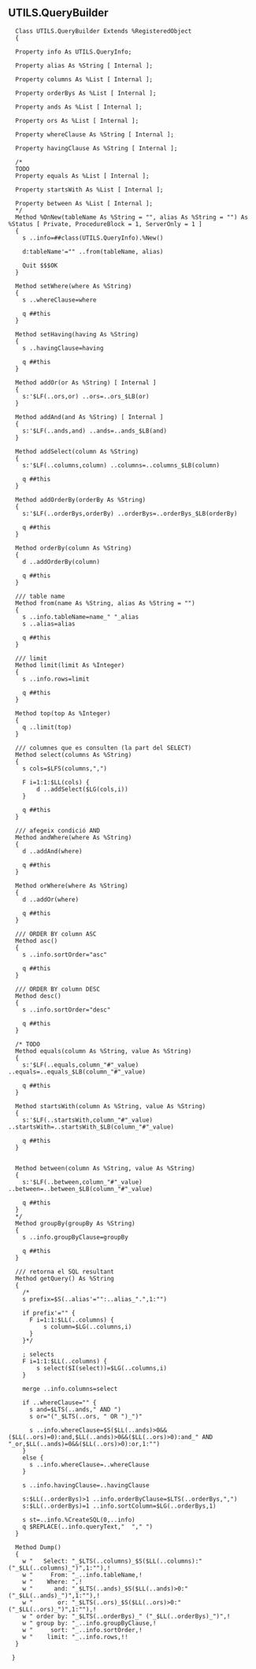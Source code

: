 ## UTILS.QueryBuilder ##

      Class UTILS.QueryBuilder Extends %RegisteredObject
      {
      
      Property info As UTILS.QueryInfo;
      
      Property alias As %String [ Internal ];
      
      Property columns As %List [ Internal ];
      
      Property orderBys As %List [ Internal ];
      
      Property ands As %List [ Internal ];
      
      Property ors As %List [ Internal ];
      
      Property whereClause As %String [ Internal ];
      
      Property havingClause As %String [ Internal ];
      
      /*
      TODO
      Property equals As %List [ Internal ];
      
      Property startsWith As %List [ Internal ];
      
      Property between As %List [ Internal ];
      */
      Method %OnNew(tableName As %String = "", alias As %String = "") As %Status [ Private, ProcedureBlock = 1, ServerOnly = 1 ]
      {
        s ..info=##class(UTILS.QueryInfo).%New() 
        
        d:tableName'="" ..from(tableName, alias)
        
        Quit $$$OK
      }
      
      Method setWhere(where As %String)
      {
        s ..whereClause=where
        
        q ##this
      }
      
      Method setHaving(having As %String)
      {
        s ..havingClause=having
        
        q ##this
      }
      
      Method addOr(or As %String) [ Internal ]
      {
        s:'$LF(..ors,or) ..ors=..ors_$LB(or)
      }
      
      Method addAnd(and As %String) [ Internal ]
      {
        s:'$LF(..ands,and) ..ands=..ands_$LB(and)
      }
      
      Method addSelect(column As %String)
      {
        s:'$LF(..columns,column) ..columns=..columns_$LB(column)	
        
        q ##this
      }
      
      Method addOrderBy(orderBy As %String)
      {
        s:'$LF(..orderBys,orderBy) ..orderBys=..orderBys_$LB(orderBy)
        
        q ##this
      }
      
      Method orderBy(column As %String)
      {
        d ..addOrderBy(column)
        
        q ##this
      }
      
      /// table name
      Method from(name As %String, alias As %String = "")
      {
        s ..info.tableName=name_" "_alias
        s ..alias=alias
        
        q ##this
      }
      
      /// limit
      Method limit(limit As %Integer)
      {
        s ..info.rows=limit
        
        q ##this
      }
      
      Method top(top As %Integer)
      {
        q ..limit(top)
      }
      
      /// columnes que es consulten (la part del SELECT)
      Method select(columns As %String)
      {
        s cols=$LFS(columns,",")
        
        F i=1:1:$LL(cols) {
        	d ..addSelect($LG(cols,i))
        }
        
        q ##this
      }
      
      /// afegeix condició AND
      Method andWhere(where As %String)
      {
        d ..addAnd(where)
        
        q ##this
      }
      
      Method orWhere(where As %String)
      {
        d ..addOr(where)
        
        q ##this
      }
      
      /// ORDER BY column ASC
      Method asc()
      {
        s ..info.sortOrder="asc"
        
        q ##this
      }
      
      /// ORDER BY column DESC
      Method desc()
      {
        s ..info.sortOrder="desc"
        
        q ##this
      }
      
      /* TODO
      Method equals(column As %String, value As %String)
      {
        s:'$LF(..equals,column_"#"_value) ..equals=..equals_$LB(column_"#"_value)
        
        q ##this
      }
      
      Method startsWith(column As %String, value As %String)
      {
        s:'$LF(..startsWith,column_"#"_value) ..startsWith=..startsWith_$LB(column_"#"_value)
        
        q ##this
      }
      
      
      Method between(column As %String, value As %String)
      {
        s:'$LF(..between,column_"#"_value) ..between=..between_$LB(column_"#"_value)
        
        q ##this
      }
      */
      Method groupBy(groupBy As %String)
      {
        s ..info.groupByClause=groupBy
        
        q ##this
      }
      
      /// retorna el SQL resultant
      Method getQuery() As %String
      {
        /*
        s prefix=$S(..alias'="":..alias_".",1:"")
        
        if prefix'="" {
          F i=1:1:$LL(..columns) {
              s column=$LG(..columns,i)	
          }	
        }*/
      
        ; selects	
        F i=1:1:$LL(..columns) {
        	s select($I(select))=$LG(..columns,i)	
        }
        
        merge ..info.columns=select
        
        if ..whereClause="" {
          s and=$LTS(..ands," AND ")
          s or="("_$LTS(..ors, " OR ")_")"	
          
          s ..info.whereClause=$S($LL(..ands)>0&&($LL(..ors)=0):and,$LL(..ands)>0&&($LL(..ors)>0):and_" AND "_or,$LL(..ands)=0&&($LL(..ors)>0):or,1:"")
        }
        else {
          s ..info.whereClause=..whereClause	
        }
      
      	s ..info.havingClause=..havingClause	
      
        s:$LL(..orderBys)>1 ..info.orderByClause=$LTS(..orderBys,",")
        s:$LL(..orderBys)=1 ..info.sortColumn=$LG(..orderBys,1)
        
        s st=..info.%CreateSQL(0,..info)
        q $REPLACE(..info.queryText,"  "," ")
      }
      
      Method Dump()
      {
        w "   Select: "_$LTS(..columns)_$S($LL(..columns):" ("_$LL(..columns)_")",1:""),!
        w "     From: "_..info.tableName,!
        w "    Where: ",!
        w "      and: "_$LTS(..ands)_$S($LL(..ands)>0:" ("_$LL(..ands)_")",1:""),!
        w "       or: "_$LTS(..ors)_$S($LL(..ors)>0:" ("_$LL(..ors)_")",1:""),!
        w " order by: "_$LTS(..orderBys)_" ("_$LL(..orderBys)_")",!
        w " group by: "_..info.groupByClause,!
        w "     sort: "_..info.sortOrder,!
        w "    limit: "_..info.rows,!!
      }
      
     }
